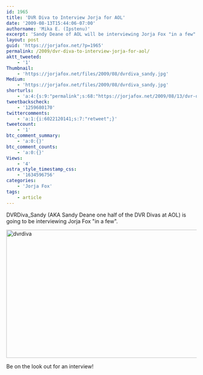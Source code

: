 ```yaml
---
id: 1965
title: 'DVR Diva to Interview Jorja for AOL'
date: '2009-08-13T15:44:06-07:00'
authorname: 'Mika E. (Ipstenu)'
excerpt: 'Sandy Deane of AOL will be interviewing Jorja Fox "in a few". Be on the look out for that interview!'
layout: post
guid: 'https://jorjafox.net/?p=1965'
permalink: /2009/dvr-diva-to-interview-jorja-for-aol/
aktt_tweeted:
    - '1'
Thumbnail:
    - 'https://jorjafox.net/files/2009/08/dvrdiva_sandy.jpg'
Medium:
    - 'https://jorjafox.net/files/2009/08/dvrdiva_sandy.jpg'
shorturls:
    - 'a:4:{s:9:"permalink";s:68:"https://jorjafox.net/2009/08/13/dvr-diva-to-interview-jorja-for-aol/";s:7:"tinyurl";s:26:"http://tinyurl.com/yzpw7fq";s:4:"isgd";s:18:"http://is.gd/52UPr";s:5:"bitly";s:19:"http://bit.ly/k7H2h";}'
tweetbackscheck:
    - '1259680170'
twittercomments:
    - 'a:1:{i:6022120141;s:7:"retweet";}'
tweetcount:
    - '1'
btc_comment_summary:
    - 'a:0:{}'
btc_comment_counts:
    - 'a:0:{}'
Views:
    - '4'
astra_style_timestamp_css:
    - '1634596756'
categories:
    - 'Jorja Fox'
tags:
    - article
---
```


DVRDiva_Sandy (AKA Sandy Deane one half of the DVR Divas at AOL) is going to be interviewing Jorja Fox "in a few".

<a href="//static.jorjafox.net/wordpress/2009/08/dvrdiva.gif"><img src="//static.jorjafox.net/wordpress/2009/08/dvrdiva.gif" alt="dvrdiva" title="dvrdiva" width="611" height="339" class="aligncenter size-full wp-image-2058" /></a>

Be on the look out for an interview!

